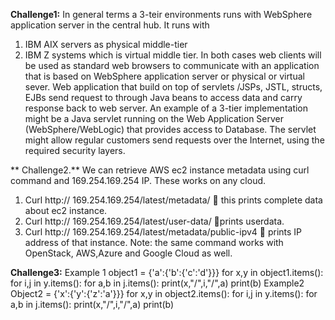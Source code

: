 **Challenge1:**
In general terms a 3-teir environments runs with WebSphere application server in the central  hub. It runs with 
1.	IBM AIX servers as physical middle-tier 
2.	IBM Z systems which is virtual middle tier.
In both cases web clients will be used as standard web browsers to communicate with an application that is based on WebSphere application server or physical or virtual sever. 
Web application that build on top of servlets /JSPs, JSTL, structs, EJBs send request to through Java beans to access data and carry response back to web server.
An example of a 3-tier implementation might be a Java servlet running on the Web Application Server (WebSphere/WebLogic) that provides access to Database. The servlet might allow regular customers send requests over the Internet, using the required security layers.
 
**
Challenge2.**
	We can retrieve AWS ec2 instance metadata using curl command and 169.254.169.254 IP. These works on any cloud.
1.	Curl http:// 169.254.169.254/latest/metadata/  this prints complete data about ec2 instance. 
2.	Curl http:// 169.254.169.254/latest/user-data/ prints userdata.
3.	Curl http:// 169.254.169.254/latest/metadata/public-ipv4  prints IP address of that instance.
Note: the same command works with OpenStack, AWS,Azure and Google Cloud as well.

**Challenge3:**
Example 1
object1 = {'a':{'b':{'c':'d'}}}
for x,y in object1.items():
   for i,j in y.items():
       for a,b in j.items():
        print(x,"/",i,"/",a)
        print(b)
Example2
Object2 = {'x':{'y':{'z':'a'}}}
for x,y in object2.items():
   for i,j in y.items():
       for a,b in j.items():
        print(x,"/",i,"/",a)
        print(b)



